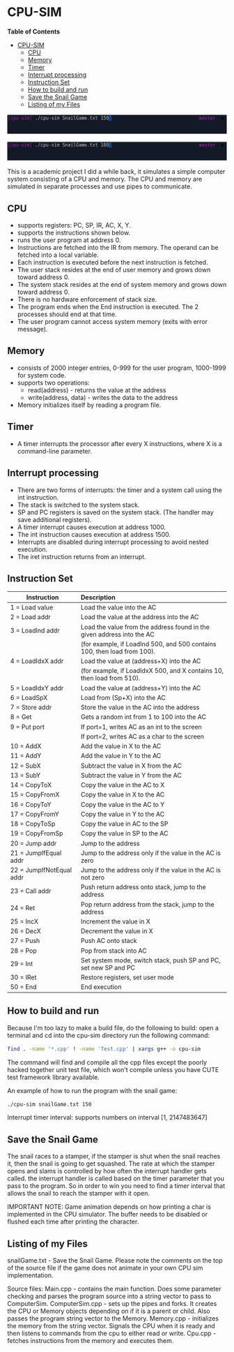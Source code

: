 # CPU-SIM

<!-- markdown-toc start - Don't edit this section. Run M-x markdown-toc-refresh-toc -->

**Table of Contents**

- [CPU-SIM](#cpu-sim)
    - [CPU](#cpu)
    - [Memory](#memory)
    - [Timer](#timer)
    - [Interrupt processing](#interrupt-processing)
    - [Instruction Set](#instruction-set)
    - [How to build and run](#how-to-build-and-run)
    - [Save the Snail Game](#save-the-snail-game)
    - [Listing of my Files](#listing-of-my-files)

<!-- markdown-toc end -->

![snail-lose](gifs/snail-lose.gif)

![snail-win](gifs/snail-win.gif)

This is a academic project I did a while back, it simulates a simple computer
system consisting of a CPU and memory. The CPU and memory are simulated in
separate processes and use pipes to communicate.

## CPU
* supports registers: PC, SP, IR, AC, X, Y.
* supports the instructions shown below.
* runs the user program at address 0.
* Instructions are fetched into the IR from memory. The operand can be fetched
  into a local variable.
* Each instruction is executed before the next instruction is fetched.
* The user stack resides at the end of user memory and grows down toward address
  0.
* The system stack resides at the end of system memory and grows down toward
  address 0.
* There is no hardware enforcement of stack size.
* The program ends when the End instruction is executed. The 2 processes should
  end at that time.
* The user program cannot access system memory (exits with error message).

## Memory
* consists of 2000 integer entries, 0-999 for the user program, 1000-1999 for
  system code.
* supports two operations:
  * read(address) - returns the value at the address
  * write(address, data) - writes the data to the address
* Memory initializes itself by reading a program file.


## Timer

* A timer interrupts the processor after every X instructions, where X is a
command-line parameter.

## Interrupt processing

* There are two forms of interrupts: the timer and a system call using the int
  instruction.
* The stack is switched to the system stack.
* SP and PC registers is saved on the system stack. (The handler may save
  additional registers).
* A timer interrupt causes execution at address 1000.
* The int instruction causes execution at address 1500.
* Interrupts are disabled during interrupt processing to avoid nested execution.
* The iret instruction returns from an interrupt.

## Instruction Set

|  Instruction             |  Description
|--------------------------|:-------------------------------------------------------------------------
|  1 = Load value          |  Load the value into the AC
|  2 = Load addr           |  Load the value at the address into the AC
|  3 = LoadInd addr        |  Load the value from the address found in the given address into the AC
|                          |  (for example, if LoadInd 500, and 500 contains 100, then load from 100).
|  4 = LoadIdxX addr       |  Load the value at (address+X) into the AC
|                          |  (for example, if LoadIdxX 500, and X contains 10, then load from 510).
|  5 = LoadIdxY addr       |  Load the value at (address+Y) into the AC
|  6 = LoadSpX             |  Load from (Sp+X) into the AC
|  7 = Store addr          |  Store the value in the AC into the address
|  8 = Get                 |  Gets a random int from 1 to 100 into the AC
|  9 = Put port            |  If port=1, writes AC as an int to the screen
|                          |  If port=2, writes AC as a char to the screen
|  10 = AddX               |  Add the value in X to the AC
|  11 = AddY               |  Add the value in Y to the AC
|  12 = SubX               |  Subtract the value in X from the AC
|  13 = SubY               |  Subtract the value in Y from the AC
|  14 = CopyToX            |  Copy the value in the AC to X
|  15 = CopyFromX          |  Copy the value in X to the AC
|  16 = CopyToY            |  Copy the value in the AC to Y
|  17 = CopyFromY          |  Copy the value in Y to the AC
|  18 = CopyToSp           |  Copy the value in AC to the SP
|  19 = CopyFromSp         |  Copy the value in SP to the AC
|  20 = Jump addr          |  Jump to the address
|  21 = JumpIfEqual addr   |  Jump to the address only if the value in the AC is zero
|  22 = JumpIfNotEqual addr|  Jump to the address only if the value in the AC is not zero
|  23 = Call addr          |  Push return address onto stack, jump to the address
|  24 = Ret                |  Pop return address from the stack, jump to the address
|  25 = IncX               |  Increment the value in X
|  26 = DecX               |  Decrement the value in X
|  27 = Push               |  Push AC onto stack
|  28 = Pop                |  Pop from stack into AC
|  29 = Int                |  Set system mode, switch stack, push SP and PC, set new SP and PC
|  30 = IRet               |  Restore registers, set user mode
|  50 = End                |  End execution

## How to build and run

Because I'm too lazy to make a build file, do the following to build:
open a terminal and cd into the cpu-sim directory
run the following command:

```bash
find . -name '*.cpp' ! -name 'Test.cpp' | xargs g++ -o cpu-sim
```
The command will find and compile all the cpp files except the poorly hacked together unit test file, which won't compile unless you have CUTE test framework library available. 

An example of how to run the program with the snail game:
```bash
./cpu-sim snailGame.txt 150
```

Interrupt timer interval:
supports numbers on interval [1, 2147483647]

## Save the Snail Game
The snail races to a stamper, if the stamper is shut
when the snail reaches it, then the snail is going to get
squashed. The rate at which the stamper opens and slams
is controlled by how often the interrupt handler gets called.
the interrupt handler is called based on the timer parameter
that you pass to the program. So in order to win you need to
find a timer interval that allows the snail to reach the
stamper with it open.

IMPORTANT NOTE: Game animation depends on how printing a char
is implemented in the CPU simulator. The buffer needs to be
disabled or flushed each time after printing the character.

## Listing of my Files

snailGame.txt - Save the Snail Game. Please note the comments on the top of the
                source file if the game does not animate in your own CPU sim
                implementation.

Source files:
Main.cpp - contains the main function. Does some parameter checking and
           parses the program source into a string vector to pass to ComputerSim.
ComputerSim.cpp - sets up the pipes and forks. It creates the CPU or Memory objects
                  depending on if it is a parent or child. Also passes the program
                  string vector to the Memory.
Memory.cpp - initializes the memory from the string vector. Signals the CPU when
             it is ready and then listens to commands from the cpu to either read
             or write.
Cpu.cpp - fetches instructions from the memory and executes them.
